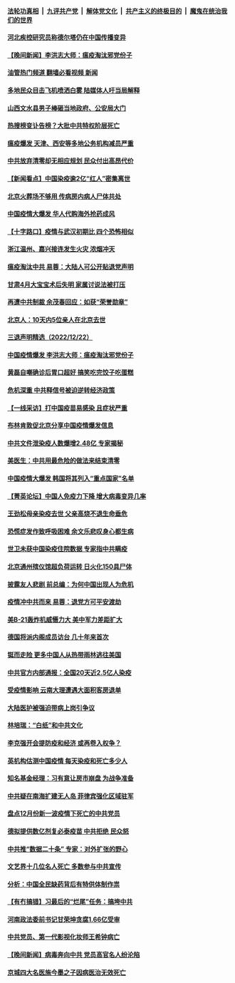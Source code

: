 ####  [法轮功真相](../../../../basic/blob/master/README.md?t=12232012) &nbsp;|&nbsp; [九评共产党](../../../../9ping.md/blob/master/README.md?t=12232012) &nbsp;|&nbsp; [解体党文化](../../../../jtdwh.md/blob/master/README.md?t=12232012)  &nbsp;|&nbsp; [共产主义的终极目的](../../../../gczydzjmd.md/blob/master/README.md?t=12232012) &nbsp;|&nbsp; [魔鬼在统治我们的世界](../../../../mgztzwmdsj.md/blob/master/README.md?t=12232012) 

#### [河北疾控研究员称德尔塔仍在中国传播变异](../pages/nsc413/n13890423.md?t=12232012) 

#### [【晚间新闻】李洪志大师：瘟疫淘汰邪党份子](../pages/nsc413/n13890387.md?t=12232012) 

#### [油管热门频道 翻墙必看视频 新闻](http://129.146.143.75:81/youtube.html?12232012)




#### [多地民众目击飞机喷洒白雾 陆媒体人吁当局解释](../pages/nsc413/n13890343.md?t=12232012) 

#### [山西文水县男子棒砸当地政府、公安局大门](../pages/nsc413/n13890318.md?t=12232012) 

#### [热搜榜变讣告榜？大批中共特权阶层死亡](../pages/nsc413/n13890245.md?t=12232012) 

#### [瘟疫爆发 天津、西安等多地公务机构减员严重](../pages/nsc413/n13890266.md?t=12232012) 

#### [中共放弃清零却无相应规划 民众付出高昂代价](../pages/nsc413/n13890278.md?t=12232012) 

#### [【新闻看点】中国染疫逾2亿“红人”密集离世](../pages/nsc413/n13890084.md?t=12232012) 

#### [北京火葬场不够用 传病房内病人尸体共处](../pages/nsc413/n13890232.md?t=12232012) 

#### [中国疫情大爆发 华人代购海外抢药成风](../pages/nsc413/n13890241.md?t=12232012) 

#### [【十字路口】疫情与武汉初期比  四个恐怖相似](../pages/nsc413/n13889787.md?t=12232012) 

#### [浙江温州、嘉兴接连发生火灾 浓烟冲天](../pages/nsc413/n13890260.md?t=12232012) 

#### [瘟疫淘汰中共 易蓉：大陆人可公开贴退党声明](../pages/nsc413/n13890040.md?t=12232012) 

#### [甘肃4月大宝宝术后失明 家属讨说法被打压](../pages/nsc413/n13890180.md?t=12232012) 

#### [再遭中共制裁 余茂春回应：如获“荣誉勋章”](../pages/nsc413/n13890124.md?t=12232012) 

#### [北京人：10天内5位亲人在北京去世](../pages/nsc413/n13890179.md?t=12232012) 

#### [三退声明精选（2022/12/22）](../pages/nsc413/n13890200.md?t=12232012) 

#### [中国疫情爆发 李洪志大师：瘟疫淘汰邪党份子](../pages/nsc413/n13889513.md?t=12232012) 


#### [黄磊自嘲确诊后胃口超好 搞笑吃完饺子吃蛋糕](../pages/nsc413/n13890065.md?t=12232012) 

#### [危机深重 中共释信号被迫逆转经济政策](../pages/nsc413/n13890171.md?t=12232012) 

#### [【一线采访】打中国疫苗易感染 且症状严重](../pages/nsc413/n13889221.md?t=12232012) 

#### [布林肯敦促北京分享中国疫情爆发信息](../pages/nsc413/n13889975.md?t=12232012) 

#### [中共文件泄染疫人数爆增2.48亿 专家揭秘](../pages/nsc413/n13889954.md?t=12232012) 

#### [美医生：中共用最危险的做法来结束清零](../pages/nsc413/n13889983.md?t=12232012) 

#### [中国疫情大爆发 韩国将其列入“重点国家”名单](../pages/nsc413/n13890018.md?t=12232012) 

#### [【菁英论坛】中国人免疫力下降 增大病毒变异几率](../pages/nsc413/n13889955.md?t=12232012) 

#### [王劲松母亲染疫去世 父亲高烧不退生命垂危](../pages/nsc413/n13890022.md?t=12232012) 

#### [恐慌症发作致呼吸困难 余文乐悲叹身心都生病](../pages/nsc413/n13890051.md?t=12232012) 

#### [世卫未获中国染疫住院数据 专家指中共瞒疫](../pages/nsc413/n13889924.md?t=12232012) 

#### [北京通州殡仪馆超负荷运转 日火化150具尸体](../pages/nsc413/n13889971.md?t=12232012) 

#### [披露友人悲剧 前总编：为何中国出现人为危机](../pages/nsc413/n13889979.md?t=12232012) 

#### [疫情冲中共而来 易蓉：退党方可平安渡劫](../pages/nsc413/n13889953.md?t=12232012) 

#### [美B-21轰炸机威慑力大 美中军力差距扩大](../pages/nsc413/n13888690.md?t=12232012) 

#### [德国将派内阁成员访台 几十年来首次](../pages/nsc413/n13889940.md?t=12232012) 

#### [铤而走险 更多中国人从热带雨林逃往美国](../pages/nsc413/n13889947.md?t=12232012) 

#### [中共官方内部通报：全国20天近2.5亿人染疫](../pages/nsc413/n13889945.md?t=12232012) 

#### [受疫情影响 云南大理遭遇大面积客房退单](../pages/nsc413/n13889946.md?t=12232012) 

#### [大陆医护被强迫带病上岗引争议](../pages/nsc413/n13889654.md?t=12232012) 

#### [林培瑞：“白纸”和中共文化](../pages/nsc413/n13889935.md?t=12232012) 

#### [李克强开会提防疫和经济 或再卷入权争？](../pages/nsc413/n13889903.md?t=12232012) 

#### [英机构估测中国疫情 每天染疫和死亡多少人](../pages/nsc413/n13889902.md?t=12232012) 

#### [知名基金经理：习有意让房市崩盘 为战争准备](../pages/nsc413/n13889833.md?t=12232012) 

#### [中共疑在南海扩建无人岛 菲律宾强化区域驻军](../pages/nsc413/n13889789.md?t=12232012) 

#### [盘点12月份新一波疫情下死亡的中共党员](../pages/nsc413/n13889538.md?t=12232012) 

#### [德拟提供数亿剂复必泰疫苗 中共拒绝 民众怒](../pages/nsc413/n13889761.md?t=12232012) 

#### [中共推“数据二十条” 专家：对外扩张的野心](../pages/nsc413/n13889277.md?t=12232012) 

#### [文艺界十几位名人死亡 多数参与中共宣传](../pages/nsc413/n13889786.md?t=12232012) 

#### [分析：中国全民缺药背后有特供体制作祟](../pages/nsc413/n13889709.md?t=12232012) 

#### [【有冇搞错】习最后的“烂尾”任务：搞垮中共](../pages/nsc413/n13889717.md?t=12232012) 

#### [河南政法委前书记甘荣坤贪腐1.66亿受审](../pages/nsc413/n13889474.md?t=12232012) 

#### [中共党员、第一代影视化妆师王希钟病亡](../pages/nsc413/n13889473.md?t=12232012) 


#### [【晚间新闻】病毒奔向中共 党员高官名人纷沦陷](../pages/nsc413/n13889627.md?t=12232012) 


#### [京城四大名医施今墨之子因病医治无效死亡](../pages/nsc413/n13889598.md?t=12232012) 


<img src='http://gfw-breaker.win/goodnews/indexes/nsc413.md' width='0px' height='0px'/>
